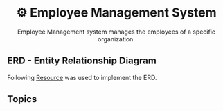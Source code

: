 <h1 align="center"> ⚙ Employee Management System </h1>

<p align="center">
Employee Management system manages the employees of a specific organization.
</p>


## ERD - Entity Relationship Diagram
Following [Resource](https://www.softwareideas.net/a/1565/Employee-Management-System--ER-diagram-) was used to implement the ERD.


## Topics
